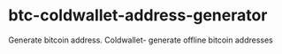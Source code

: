 # btc-coldwallet-address-generator
Generate bitcoin address. Coldwallet- generate offline bitcoin addresses
